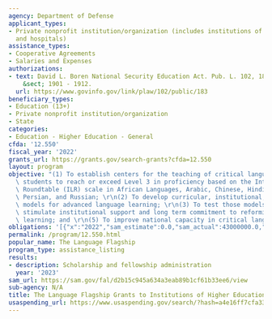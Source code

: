 ```yaml
---
agency: Department of Defense
applicant_types:
- Private nonprofit institution/organization (includes institutions of higher education
  and hospitals)
assistance_types:
- Cooperative Agreements
- Salaries and Expenses
authorizations:
- text: David L. Boren National Security Education Act. Pub. L. 102, 183. 50 U.S.C.
    &sect; 1901 - 1912.
  url: https://www.govinfo.gov/link/plaw/102/public/183
beneficiary_types:
- Education (13+)
- Private nonprofit institution/organization
- State
categories:
- Education - Higher Education - General
cfda: '12.550'
fiscal_year: '2022'
grants_url: https://grants.gov/search-grants?cfda=12.550
layout: program
objective: "(1) To establish centers for the teaching of critical languages that enable\
  \ students to reach or exceed Level 3 in proficiency based on the Interagency Language\
  \ Roundtable (ILR) scale in African Languages, Arabic, Chinese, Hindi/Urdu, Korean,\
  \ Persian, and Russian; \r\n(2) To develop curricular, institutional, and instructional\
  \ models for advanced language learning; \r\n(3) To test those models; \r\n(4) To\
  \ stimulate institutional support and long term commitment to reforming language\
  \ learning; and \r\n(5) To improve national capacity in critical languages"
obligations: '[{"x":"2022","sam_estimate":0.0,"sam_actual":43000000.0,"usa_spending_actual":0.0},{"x":"2023","sam_estimate":0.0,"sam_actual":0.0,"usa_spending_actual":0.0},{"x":"2024","sam_estimate":0.0,"sam_actual":0.0,"usa_spending_actual":-8035356.5}]'
permalink: /program/12.550.html
popular_name: The Language Flagship
program_type: assistance_listing
results:
- description: Scholarship and fellowship administration
  year: '2023'
sam_url: https://sam.gov/fal/d2b15c945a634a3eab89b1cf61b33ee6/view
sub-agency: N/A
title: The Language Flagship Grants to Institutions of Higher Education
usaspending_url: https://www.usaspending.gov/search/?hash=a4e16ff7cfa338aeb4d72a00cce56341
---
```

